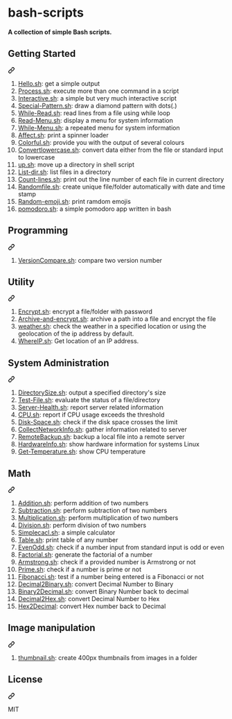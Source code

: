 # bash-scripts

**A collection of simple Bash scripts.**
<div class="markdown-heading" dir="auto"><h2 tabindex="-1" class="heading-element" dir="auto">Getting Started</h2><a id="user-content-getting-started" class="anchor" aria-label="Permalink: Getting Started" href="#getting-started"><svg class="octicon octicon-link" viewBox="0 0 16 16" version="1.1" width="16" height="16" aria-hidden="true"><path d="m7.775 3.275 1.25-1.25a3.5 3.5 0 1 1 4.95 4.95l-2.5 2.5a3.5 3.5 0 0 1-4.95 0 .751.751 0 0 1 .018-1.042.751.751 0 0 1 1.042-.018 1.998 1.998 0 0 0 2.83 0l2.5-2.5a2.002 2.002 0 0 0-2.83-2.83l-1.25 1.25a.751.751 0 0 1-1.042-.018.751.751 0 0 1-.018-1.042Zm-4.69 9.64a1.998 1.998 0 0 0 2.83 0l1.25-1.25a.751.751 0 0 1 1.042.018.751.751 0 0 1 .018 1.042l-1.25 1.25a3.5 3.5 0 1 1-4.95-4.95l2.5-2.5a3.5 3.5 0 0 1 4.95 0 .751.751 0 0 1-.018 1.042.751.751 0 0 1-1.042.018 1.998 1.998 0 0 0-2.83 0l-2.5 2.5a1.998 1.998 0 0 0 0 2.83Z"></path></svg></a></div>
<ol dir="auto">
<li><a href="/scripts/hello-world.sh">Hello.sh</a>: get a simple output</li>
<li><a href="/mscbuild/bash-scripts/blob/master/scripts/process.sh">Process.sh</a>: execute more than one command in a script</li>
<li><a href="/ruanyf/simple-bash-scripts/blob/master/scripts/interactive.sh">Interactive.sh</a>: a simple but very much interactive script</li>
<li><a href="/ruanyf/simple-bash-scripts/blob/master/scripts/special-pattern.sh">Special-Pattern.sh</a>: draw a diamond pattern with dots(.)</li>
<li><a href="/ruanyf/simple-bash-scripts/blob/master/scripts/while-read.sh">While-Read.sh</a>: read lines from a file using while loop</li>
<li><a href="/ruanyf/simple-bash-scripts/blob/master/scripts/read-menu.sh">Read-Menu.sh</a>: display a menu for system information</li>
<li><a href="/ruanyf/simple-bash-scripts/blob/master/scripts/while-menu.sh">While-Menu.sh</a>: a repeated menu for system information</li>
<li><a href="/ruanyf/simple-bash-scripts/blob/master/scripts/affect.sh">Affect.sh</a>: print a spinner loader</li>
<li><a href="/ruanyf/simple-bash-scripts/blob/master/scripts/color.sh">Colorful.sh</a>: provide you with the output of several colours</li>
<li><a href="/ruanyf/simple-bash-scripts/blob/master/scripts/convertlowercase.sh">Convertlowercase.sh</a>: convert data either from the file or standard input to lowercase</li>
<li><a href="/ruanyf/simple-bash-scripts/blob/master/scripts/up.sh">up.sh</a>: move up a directory in shell script</li>
<li><a href="/ruanyf/simple-bash-scripts/blob/master/scripts/list-dir.sh">List-dir.sh</a>: list files in a directory</li>
<li><a href="/ruanyf/simple-bash-scripts/blob/master/scripts/count-lines.sh">Count-lines.sh</a>: print out the line number of each file in current directory</li>
<li><a href="/ruanyf/simple-bash-scripts/blob/master/scripts/randomfile.sh">Randomfile.sh</a>: create unique file/folder automatically with date and time stamp</li>
<li><a href="/ruanyf/simple-bash-scripts/blob/master/scripts/random-emoji.sh">Random-emoji.sh</a>: print ramdom emojis</li>
<li><a href="/ruanyf/simple-bash-scripts/blob/master/scripts/pomodoro.sh">pomodoro.sh</a>: a simple pomodoro app written in bash</li>
</ol>
<div class="markdown-heading" dir="auto"><h2 tabindex="-1" class="heading-element" dir="auto">Programming</h2><a id="user-content-programming" class="anchor" aria-label="Permalink: Programming" href="#programming"><svg class="octicon octicon-link" viewBox="0 0 16 16" version="1.1" width="16" height="16" aria-hidden="true"><path d="m7.775 3.275 1.25-1.25a3.5 3.5 0 1 1 4.95 4.95l-2.5 2.5a3.5 3.5 0 0 1-4.95 0 .751.751 0 0 1 .018-1.042.751.751 0 0 1 1.042-.018 1.998 1.998 0 0 0 2.83 0l2.5-2.5a2.002 2.002 0 0 0-2.83-2.83l-1.25 1.25a.751.751 0 0 1-1.042-.018.751.751 0 0 1-.018-1.042Zm-4.69 9.64a1.998 1.998 0 0 0 2.83 0l1.25-1.25a.751.751 0 0 1 1.042.018.751.751 0 0 1 .018 1.042l-1.25 1.25a3.5 3.5 0 1 1-4.95-4.95l2.5-2.5a3.5 3.5 0 0 1 4.95 0 .751.751 0 0 1-.018 1.042.751.751 0 0 1-1.042.018 1.998 1.998 0 0 0-2.83 0l-2.5 2.5a1.998 1.998 0 0 0 0 2.83Z"></path></svg></a></div>
<ol dir="auto">
<li><a href="/ruanyf/simple-bash-scripts/blob/master/scripts/versioncompare.sh">VersionCompare.sh</a>: compare two version number</li>
</ol>
<div class="markdown-heading" dir="auto"><h2 tabindex="-1" class="heading-element" dir="auto">Utility</h2><a id="user-content-utility" class="anchor" aria-label="Permalink: Utility" href="#utility"><svg class="octicon octicon-link" viewBox="0 0 16 16" version="1.1" width="16" height="16" aria-hidden="true"><path d="m7.775 3.275 1.25-1.25a3.5 3.5 0 1 1 4.95 4.95l-2.5 2.5a3.5 3.5 0 0 1-4.95 0 .751.751 0 0 1 .018-1.042.751.751 0 0 1 1.042-.018 1.998 1.998 0 0 0 2.83 0l2.5-2.5a2.002 2.002 0 0 0-2.83-2.83l-1.25 1.25a.751.751 0 0 1-1.042-.018.751.751 0 0 1-.018-1.042Zm-4.69 9.64a1.998 1.998 0 0 0 2.83 0l1.25-1.25a.751.751 0 0 1 1.042.018.751.751 0 0 1 .018 1.042l-1.25 1.25a3.5 3.5 0 1 1-4.95-4.95l2.5-2.5a3.5 3.5 0 0 1 4.95 0 .751.751 0 0 1-.018 1.042.751.751 0 0 1-1.042.018 1.998 1.998 0 0 0-2.83 0l-2.5 2.5a1.998 1.998 0 0 0 0 2.83Z"></path></svg></a></div>
<ol dir="auto">
<li><a href="/ruanyf/simple-bash-scripts/blob/master/scripts/encrypt.sh">Encrypt.sh</a>: encrypt a file/folder with password</li>
<li><a href="/ruanyf/simple-bash-scripts/blob/master/scripts/archive-and-encrypt.sh">Archive-and-encrypt.sh</a>: archive a path into a file and encrypt the file</li>
<li><a href="/ruanyf/simple-bash-scripts/blob/master/scripts/weather.sh">weather.sh</a>: check the weather in a specified location or using the geolocation of the ip address by default.</li>
<li><a href="/ruanyf/simple-bash-scripts/blob/master/scripts/whereIP.sh">WhereIP.sh</a>: Get location of an IP address.</li>
</ol>
<div class="markdown-heading" dir="auto"><h2 tabindex="-1" class="heading-element" dir="auto">System Administration</h2><a id="user-content-system-administration" class="anchor" aria-label="Permalink: System Administration" href="#system-administration"><svg class="octicon octicon-link" viewBox="0 0 16 16" version="1.1" width="16" height="16" aria-hidden="true"><path d="m7.775 3.275 1.25-1.25a3.5 3.5 0 1 1 4.95 4.95l-2.5 2.5a3.5 3.5 0 0 1-4.95 0 .751.751 0 0 1 .018-1.042.751.751 0 0 1 1.042-.018 1.998 1.998 0 0 0 2.83 0l2.5-2.5a2.002 2.002 0 0 0-2.83-2.83l-1.25 1.25a.751.751 0 0 1-1.042-.018.751.751 0 0 1-.018-1.042Zm-4.69 9.64a1.998 1.998 0 0 0 2.83 0l1.25-1.25a.751.751 0 0 1 1.042.018.751.751 0 0 1 .018 1.042l-1.25 1.25a3.5 3.5 0 1 1-4.95-4.95l2.5-2.5a3.5 3.5 0 0 1 4.95 0 .751.751 0 0 1-.018 1.042.751.751 0 0 1-1.042.018 1.998 1.998 0 0 0-2.83 0l-2.5 2.5a1.998 1.998 0 0 0 0 2.83Z"></path></svg></a></div>
<ol dir="auto">
<li><a href="/ruanyf/simple-bash-scripts/blob/master/scripts/directorysize.sh">DirectorySize.sh</a>: output a specified directory's size</li>
<li><a href="/ruanyf/simple-bash-scripts/blob/master/scripts/test-file.sh">Test-File.sh</a>: evaluate the status of a file/directory</li>
<li><a href="/ruanyf/simple-bash-scripts/blob/master/scripts/server-health.sh">Server-Health.sh</a>: report server related information</li>
<li><a href="/ruanyf/simple-bash-scripts/blob/master/scripts/cpu.sh">CPU.sh</a>: report if CPU usage exceeds the threshold</li>
<li><a href="/ruanyf/simple-bash-scripts/blob/master/scripts/disk-space.sh">Disk-Space.sh</a>: check if the disk space crosses the limit</li>
<li><a href="/ruanyf/simple-bash-scripts/blob/master/scripts/collectnetworkinfo.sh">CollectNetworkInfo.sh</a>: gather information related to server</li>
<li><a href="/ruanyf/simple-bash-scripts/blob/master/scripts/remotebackup.sh">RemoteBackup.sh</a>: backup a local file into a remote server</li>
<li><a href="/ruanyf/simple-bash-scripts/blob/master/scripts/hardware_machine.sh">HardwareInfo.sh</a>: show hardware information for systems Linux</li>
<li><a href="/ruanyf/simple-bash-scripts/blob/master/scripts/get-temperature.sh">Get-Temperature.sh</a>: show CPU temperature</li>
</ol>
<div class="markdown-heading" dir="auto"><h2 tabindex="-1" class="heading-element" dir="auto">Math</h2><a id="user-content-math" class="anchor" aria-label="Permalink: Math" href="#math"><svg class="octicon octicon-link" viewBox="0 0 16 16" version="1.1" width="16" height="16" aria-hidden="true"><path d="m7.775 3.275 1.25-1.25a3.5 3.5 0 1 1 4.95 4.95l-2.5 2.5a3.5 3.5 0 0 1-4.95 0 .751.751 0 0 1 .018-1.042.751.751 0 0 1 1.042-.018 1.998 1.998 0 0 0 2.83 0l2.5-2.5a2.002 2.002 0 0 0-2.83-2.83l-1.25 1.25a.751.751 0 0 1-1.042-.018.751.751 0 0 1-.018-1.042Zm-4.69 9.64a1.998 1.998 0 0 0 2.83 0l1.25-1.25a.751.751 0 0 1 1.042.018.751.751 0 0 1 .018 1.042l-1.25 1.25a3.5 3.5 0 1 1-4.95-4.95l2.5-2.5a3.5 3.5 0 0 1 4.95 0 .751.751 0 0 1-.018 1.042.751.751 0 0 1-1.042.018 1.998 1.998 0 0 0-2.83 0l-2.5 2.5a1.998 1.998 0 0 0 0 2.83Z"></path></svg></a></div>
<ol dir="auto">
<li><a href="/ruanyf/simple-bash-scripts/blob/master/scripts/addition.sh">Addition.sh</a>: perform addition of two numbers</li>
<li><a href="/ruanyf/simple-bash-scripts/blob/master/scripts/subtraction.sh">Subtraction.sh</a>: perform subtraction of two numbers</li>
<li><a href="/ruanyf/simple-bash-scripts/blob/master/scripts/multiplication.sh">Multiplication.sh</a>: perform multiplication of two numbers</li>
<li><a href="/ruanyf/simple-bash-scripts/blob/master/scripts/division.sh">Division.sh</a>: perform division of two numbers</li>
<li><a href="/ruanyf/simple-bash-scripts/blob/master/scripts/simplecalc.sh">Simplecacl.sh</a>: a simple calculator</li>
<li><a href="/ruanyf/simple-bash-scripts/blob/master/scripts/table.sh">Table.sh</a>: print table of any number</li>
<li><a href="/ruanyf/simple-bash-scripts/blob/master/scripts/evenodd.sh">EvenOdd.sh</a>: check if a number input from standard input is odd or even</li>
<li><a href="/ruanyf/simple-bash-scripts/blob/master/scripts/factorial.sh">Factorial.sh</a>: generate the factorial of a number</li>
<li><a href="/ruanyf/simple-bash-scripts/blob/master/scripts/armstrong.sh">Armstrong.sh</a>: check if a provided number is Armstrong or not</li>
<li><a href="/ruanyf/simple-bash-scripts/blob/master/scripts/prime.sh">Prime.sh</a>: check if a number is prime or not</li>
<li><a href="/ruanyf/simple-bash-scripts/blob/master/scripts/fibonacci.sh">Fibonacci.sh</a>: test if a number being entered is a Fibonacci or not</li>
<li><a href="/ruanyf/simple-bash-scripts/blob/master/scripts/decimal2binary.sh">Decimal2Binary.sh</a>: convert Decimal Number to Binary</li>
<li><a href="/ruanyf/simple-bash-scripts/blob/master/scripts/binary2decimal.sh">Binary2Decimal.sh</a>: convert Binary Number back to decimal</li>
<li><a href="/ruanyf/simple-bash-scripts/blob/master/scripts/dec2hex.sh">Decimal2Hex.sh</a>: convert Decimal Number to Hex</li>
<li><a href="/ruanyf/simple-bash-scripts/blob/master/scripts/hextodec.sh">Hex2Decimal</a>: convert Hex number back to Decimal</li>
</ol>
<div class="markdown-heading" dir="auto"><h2 tabindex="-1" class="heading-element" dir="auto">Image manipulation</h2><a id="user-content-image-manipulation" class="anchor" aria-label="Permalink: Image manipulation" href="#image-manipulation"><svg class="octicon octicon-link" viewBox="0 0 16 16" version="1.1" width="16" height="16" aria-hidden="true"><path d="m7.775 3.275 1.25-1.25a3.5 3.5 0 1 1 4.95 4.95l-2.5 2.5a3.5 3.5 0 0 1-4.95 0 .751.751 0 0 1 .018-1.042.751.751 0 0 1 1.042-.018 1.998 1.998 0 0 0 2.83 0l2.5-2.5a2.002 2.002 0 0 0-2.83-2.83l-1.25 1.25a.751.751 0 0 1-1.042-.018.751.751 0 0 1-.018-1.042Zm-4.69 9.64a1.998 1.998 0 0 0 2.83 0l1.25-1.25a.751.751 0 0 1 1.042.018.751.751 0 0 1 .018 1.042l-1.25 1.25a3.5 3.5 0 1 1-4.95-4.95l2.5-2.5a3.5 3.5 0 0 1 4.95 0 .751.751 0 0 1-.018 1.042.751.751 0 0 1-1.042.018 1.998 1.998 0 0 0-2.83 0l-2.5 2.5a1.998 1.998 0 0 0 0 2.83Z"></path></svg></a></div>
<ol dir="auto">
<li><a href="/ruanyf/simple-bash-scripts/blob/master/scripts/thumbnail.sh">thumbnail.sh</a>: create 400px thumbnails from images in a folder</li>
</ol>
<div class="markdown-heading" dir="auto"><h2 tabindex="-1" class="heading-element" dir="auto">License</h2><a id="user-content-license" class="anchor" aria-label="Permalink: License" href="#license"><svg class="octicon octicon-link" viewBox="0 0 16 16" version="1.1" width="16" height="16" aria-hidden="true"><path d="m7.775 3.275 1.25-1.25a3.5 3.5 0 1 1 4.95 4.95l-2.5 2.5a3.5 3.5 0 0 1-4.95 0 .751.751 0 0 1 .018-1.042.751.751 0 0 1 1.042-.018 1.998 1.998 0 0 0 2.83 0l2.5-2.5a2.002 2.002 0 0 0-2.83-2.83l-1.25 1.25a.751.751 0 0 1-1.042-.018.751.751 0 0 1-.018-1.042Zm-4.69 9.64a1.998 1.998 0 0 0 2.83 0l1.25-1.25a.751.751 0 0 1 1.042.018.751.751 0 0 1 .018 1.042l-1.25 1.25a3.5 3.5 0 1 1-4.95-4.95l2.5-2.5a3.5 3.5 0 0 1 4.95 0 .751.751 0 0 1-.018 1.042.751.751 0 0 1-1.042.018 1.998 1.998 0 0 0-2.83 0l-2.5 2.5a1.998 1.998 0 0 0 0 2.83Z"></path></svg></a></div>
<p dir="auto">MIT</p>
</article></div>
